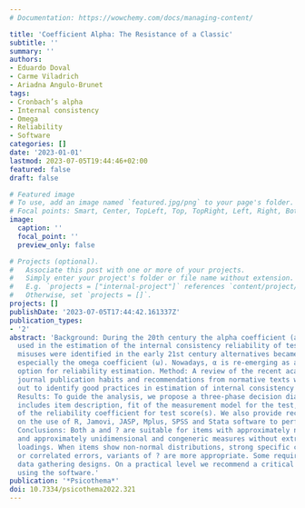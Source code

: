 ```yaml
---
# Documentation: https://wowchemy.com/docs/managing-content/

title: 'Coefficient Alpha: The Resistance of a Classic'
subtitle: ''
summary: ''
authors:
- Eduardo Doval
- Carme Viladrich
- Ariadna Angulo-Brunet
tags:
- Cronbach’s alpha
- Internal consistency
- Omega
- Reliability
- Software
categories: []
date: '2023-01-01'
lastmod: 2023-07-05T19:44:46+02:00
featured: false
draft: false

# Featured image
# To use, add an image named `featured.jpg/png` to your page's folder.
# Focal points: Smart, Center, TopLeft, Top, TopRight, Left, Right, BottomLeft, Bottom, BottomRight.
image:
  caption: ''
  focal_point: ''
  preview_only: false

# Projects (optional).
#   Associate this post with one or more of your projects.
#   Simply enter your project's folder or file name without extension.
#   E.g. `projects = ["internal-project"]` references `content/project/deep-learning/index.md`.
#   Otherwise, set `projects = []`.
projects: []
publishDate: '2023-07-05T17:44:42.161337Z'
publication_types:
- '2'
abstract: 'Background: During the 20th century the alpha coefficient (a) was widely
  used in the estimation of the internal consistency reliability of test scores. After
  misuses were identified in the early 21st century alternatives became widespread,
  especially the omega coefficient (ω). Nowadays, α is re-emerging as an acceptable
  option for reliability estimation. Method: A review of the recent academic contributions,
  journal publication habits and recommendations from normative texts was carried
  out to identify good practices in estimation of internal consistency reliability.
  Results: To guide the analysis, we propose a three-phase decision diagram, which
  includes item description, fit of the measurement model for the test, and choice
  of the reliability coefficient for test score(s). We also provide recommendations
  on the use of R, Jamovi, JASP, Mplus, SPSS and Stata software to perform the analysis.
  Conclusions: Both a and ? are suitable for items with approximately normal distributions
  and approximately unidimensional and congeneric measures without extreme factor
  loadings. When items show non-normal distributions, strong specific components,
  or correlated errors, variants of ? are more appropriate. Some require specific
  data gathering designs. On a practical level we recommend a critical approach when
  using the software.'
publication: '*Psicothema*'
doi: 10.7334/psicothema2022.321
---
```

